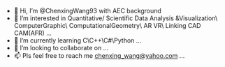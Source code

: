 - 👋 Hi, I’m @ChenxingWang93 with AEC background
- 👀 I’m interested in Quantitative/ Scientific Data Analysis &Visualization\ ComputerGraphic\ ComputationalGeometry\ AR VR\ Linking CAD CAM(AFR) ...
- 🌱 I’m currently learning C\C++\C#\Python ...
- 💞️ I’m looking to collaborate on ...
- 📫 Pls feel free to reach me chenxing_wang@yahoo.com ...

<!---
ChenxingWang93/ChenxingWang93 is a ✨ special ✨ repository because its `README.md` (this file) appears on your GitHub profile.
You can click the Preview link to take a look at your changes.
--->
